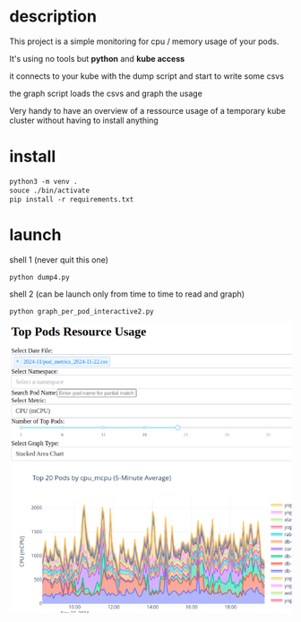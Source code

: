 # description
This project is a simple monitoring for cpu / memory usage of your pods.

It's using no tools but **python** and **kube access**

it connects to your kube with the dump script and start to write some csvs

the graph script loads the csvs and graph the usage

Very handy to have an overview of a ressource usage of a temporary kube cluster without having to install anything

# install

    python3 -m venv .
    souce ./bin/activate
    pip install -r requirements.txt

# launch

shell 1 (never quit this one)

    python dump4.py

shell 2 (can be launch only from time to time to read and graph)

    python graph_per_pod_interactive2.py

![screenshot of monitoring](shot.png)
